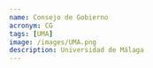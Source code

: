 ```yaml
---
name: Consejo de Gobierno
acronym: CG
tags: [UMA]
image: /images/UMA.png
description: Universidad de Málaga
---
```


